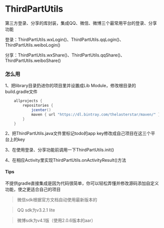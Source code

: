 # ThirdPartUtils
第三方登录、分享的库封装，集成QQ、微信、微博三个最常用平台的登录、分享功能

登录：ThirdPartUtils.wxLogin()、ThirdPartUtils.qqLogin()、ThirdPartUtils.weiboLogin()

分享：ThirdPartUtils.wxShare()、ThirdPartUtils.qqShare()、ThirdPartUtils.weiboShare()

### 怎么用
1、把library目录扔进你的项目里并设置成Lib Module，修改根目录的build.gradle文件
```gradle
    allprojects {
        repositories {
            jcenter()
            maven { url "https://dl.bintray.com/thelasterstar/maven/" }
        }
    }
```
2、把ThirdPartUtils.java文件里标记todo的app key修改成自己项目在这三个平台上的key

3、在使用登录、分享功能前调用一下ThirdPartUtils.init()

4、在相应Activity里实现ThirdPartUtils.onActivityResult()方法

#### Tips
不提供gradle直接集成是因为代码很简单，你可以轻松弄懂并修改源码添加自定义功能，使之更适合自己的项目

> 微信sdk根据官方文档自动使用最新版本的

> QQ sdk为v3.2.1 lite

> 微博sdk为v4.1版（使用2.0.6版本的aar）